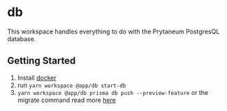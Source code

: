 # db

This workspace handles everything to do with the Prytaneum PostgresQL database.

## Getting Started

1. Install [docker](https://www.docker.com/)
2. run `yarn workspace @app/db start-db`
3. `yarn workspace @app/db prisma db push --preview-feature` or the migrate command read more [here](https://www.prisma.io/docs/concepts/components/prisma-migrate/db-push/)

